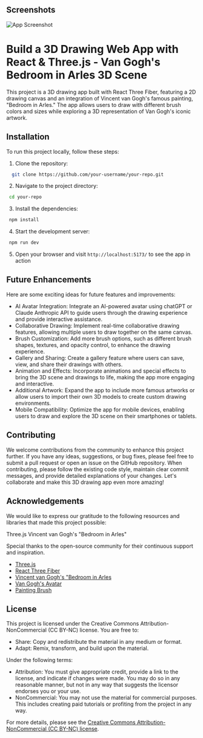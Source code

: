 
## Screenshots

![App Screenshot](https://res.cloudinary.com/dqiyjy9ye/image/upload/v1715607393/random/draw-app-thumbnail_1_izptpg.png)


# Build a 3D Drawing Web App with React & Three.js - Van Gogh's Bedroom in Arles 3D Scene

This project is a 3D drawing app built with React Three Fiber, featuring a 2D drawing canvas and an integration of Vincent van Gogh's famous painting, "Bedroom in Arles." The app allows users to draw with different brush colors and sizes while exploring a 3D representation of Van Gogh's iconic artwork.


## Installation

To run this project locally, follow these steps:

1. Clone the repository:
```bash
  git clone https://github.com/your-username/your-repo.git
```
2. Navigate to the project directory:
 ```bash
  cd your-repo
```
3. Install the dependencies:
 ```bash
  npm install
```
4. Start the development server:
 ```bash
  npm run dev
```
5. Open your browser and visit ```http://localhost:5173/``` to see the app in action
## Future Enhancements

Here are some exciting ideas for future features and improvements:
- AI Avatar Integration: Integrate an AI-powered avatar using chatGPT or Claude Anthropic API to guide users through the drawing experience and provide interactive assistance.
- Collaborative Drawing: Implement real-time collaborative drawing features, allowing multiple users to draw together on the same canvas.
- Brush Customization: Add more brush options, such as different brush shapes, textures, and opacity control, to enhance the drawing experience.
- Gallery and Sharing: Create a gallery feature where users can save, view, and share their drawings with others.
- Animation and Effects: Incorporate animations and special effects to bring the 3D scene and drawings to life, making the app more engaging and interactive.
- Additional Artwork: Expand the app to include more famous artworks or allow users to import their own 3D models to create custom drawing environments.
- Mobile Compatibility: Optimize the app for mobile devices, enabling users to draw and explore the 3D scene on their smartphones or tablets.

## Contributing

We welcome contributions from the community to enhance this project further. If you have any ideas, suggestions, or bug fixes, please feel free to submit a pull request or open an issue on the GitHub repository.
When contributing, please follow the existing code style, maintain clear commit messages, and provide detailed explanations of your changes.
Let's collaborate and make this 3D drawing app even more amazing!


## Acknowledgements

We would like to express our gratitude to the following resources and libraries that made this project possible:


Three.js
Vincent van Gogh's "Bedroom in Arles"

Special thanks to the open-source community for their continuous support and inspiration.

 - [Three.js](https://github.com/mrdoob/three.js/)
 - [React Three Fiber](https://github.com/pmndrs/react-three-fiber)
 - [Vincent van Gogh's "Bedroom in Arles](https://skfb.ly/6FYwn)
 - [Van Gogh's Avatar](https://skfb.ly/o6WrM)
 - [Painting Brush](https://skfb.ly/6WDGW)



## License

This project is licensed under the Creative Commons Attribution-NonCommercial (CC BY-NC) license. You are free to:

- Share: Copy and redistribute the material in any medium or format.
- Adapt: Remix, transform, and build upon the material.

Under the following terms:

- Attribution: You must give appropriate credit, provide a link to the license, and indicate if changes were made. You may do so in any reasonable manner, but not in any way that suggests the licensor endorses you or your use.
- NonCommercial: You may not use the material for commercial purposes. This includes creating paid tutorials or profiting from the project in any way.

For more details, please see the [Creative Commons Attribution-NonCommercial (CC BY-NC) license](https://creativecommons.org/licenses/by-nc/4.0/).


